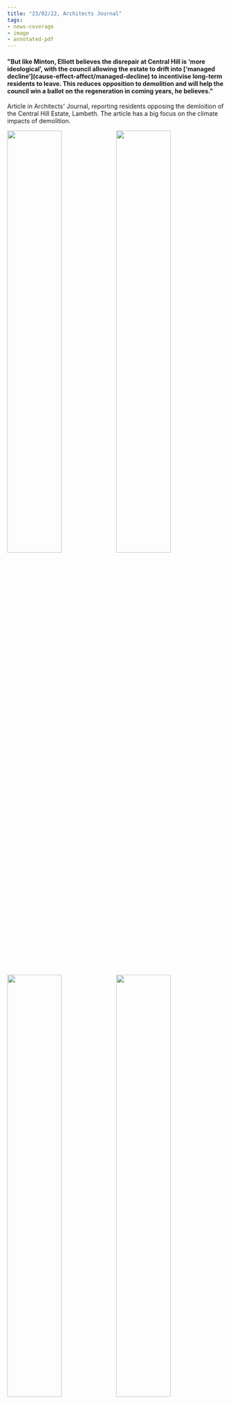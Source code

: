 ```yaml
---
title: "23/02/22, Architects Journal"
tags:
- news-coverage
- image
- annotated-pdf
---
```

<h4>"But like Minton, Elliott believes the disrepair at Central Hill is ‘more ideological’, with the council allowing the estate to drift into [‘managed decline’](cause-effect-affect/managed-decline) to incentivise long-term residents to leave. This reduces opposition to demolition and will help the council win a ballot on the regeneration in coming years, he believes."</h4>

Article in Architects' Journal, reporting residents opposing the demloition of the Central Hill Estate, Lambeth. The article has a big focus on the climate impacts of demolition. 

<img src="https://elaraks.github.io/dampcapital/22-02-23-AJ-Central-Hill-1.jpg" width="50%"/><img src="https://elaraks.github.io/dampcapital/22-02-23-AJ-Central-Hill-2.jpg" width="50%"/>
<img src="https://elaraks.github.io/dampcapital/22-02-23-AJ-Central-Hill-3.jpg" width="50%"/><img src="https://elaraks.github.io/dampcapital/22-02-23-AJ-Central-Hill-4.jpg" width="50%"/>
<img src="https://elaraks.github.io/dampcapital/22-02-23-AJ-Central-Hill-5.jpg" width="50%"/><img src="https://elaraks.github.io/dampcapital/22-02-23-AJ-Central-Hill-6.jpg" width="50%"/>
<img src="https://elaraks.github.io/dampcapital/22-02-23-AJ-Central-Hill-7.jpg" width="100%"/>
<p align=center><sub><a href="https://www.architectsjournal.co.uk/news/central-hill-residents-challenge-architects-to-rethink-demolition" target="_blank"><em>Source: SW Londoner, 2021</em></a>.</sub><br><a href="https://elaraks.github.io/dampcapital/images/media/22-02-23-AJ-Central-Hill.pdf">Right click and select 'Open link in new tab' to view as PDF</a>.</p>